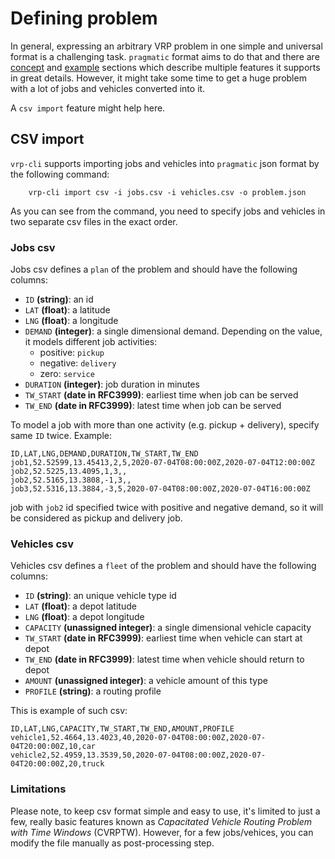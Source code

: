 # Defining problem

In general, expressing an arbitrary VRP problem in one simple and universal format is a challenging task. `pragmatic`
format aims to do that and there are [concept](../concepts/pragmatic/index.md) and [example](../examples/pragmatic/index.md)
sections which describe multiple features it supports in great details. However, it might take some time to get a huge
problem with a lot of jobs and vehicles converted into it.

A `csv import` feature might help here.


## CSV import

`vrp-cli` supports importing jobs and vehicles into `pragmatic` json format by the following command:

        vrp-cli import csv -i jobs.csv -i vehicles.csv -o problem.json

As you can see from the command, you need to specify jobs and vehicles in two separate csv files in the exact order.


### Jobs csv

Jobs csv defines a `plan` of the problem and should have the following columns:

* `ID` __(string)__: an id
* `LAT` __(float)__: a latitude
* `LNG` __(float)__: a longitude
* `DEMAND` __(integer)__: a single dimensional demand. Depending on the value, it models different job activities:
    * positive: `pickup`
    * negative: `delivery`
    * zero: `service`
* `DURATION` __(integer)__: job duration in minutes
* `TW_START` __(date in RFC3999)__: earliest time when job can be served
* `TW_END` __(date in RFC3999)__: latest time when job can be served

To model a job with more than one activity (e.g. pickup + delivery), specify same `ID` twice. Example:

```csv
ID,LAT,LNG,DEMAND,DURATION,TW_START,TW_END
job1,52.52599,13.45413,2,5,2020-07-04T08:00:00Z,2020-07-04T12:00:00Z
job2,52.5225,13.4095,1,3,,
job2,52.5165,13.3808,-1,3,,
job3,52.5316,13.3884,-3,5,2020-07-04T08:00:00Z,2020-07-04T16:00:00Z
```

job with `job2` id specified twice with positive and negative demand, so it will be considered as pickup and delivery job.


### Vehicles csv

Vehicles csv defines a `fleet` of the problem and should have the following columns:

* `ID` __(string)__: an unique vehicle type id
* `LAT` __(float)__: a depot latitude
* `LNG` __(float)__: a depot longitude
* `CAPACITY` __(unassigned integer)__: a single dimensional vehicle capacity
* `TW_START` __(date in RFC3999)__: earliest time when vehicle can start at depot
* `TW_END` __(date in RFC3999)__: latest time when vehicle should return to depot
* `AMOUNT` __(unassigned integer)__: a vehicle amount of this type
* `PROFILE` __(string)__: a routing profile

This is example of such csv:

```csv
ID,LAT,LNG,CAPACITY,TW_START,TW_END,AMOUNT,PROFILE
vehicle1,52.4664,13.4023,40,2020-07-04T08:00:00Z,2020-07-04T20:00:00Z,10,car
vehicle2,52.4959,13.3539,50,2020-07-04T08:00:00Z,2020-07-04T20:00:00Z,20,truck
```


### Limitations

Please note, to keep csv format simple and easy to use, it's limited to just a few, really basic features known as
_Capacitated Vehicle Routing Problem with Time Windows_ (CVRPTW). However, for a few jobs/vehices, you can modify the
file manually as post-processing step.
